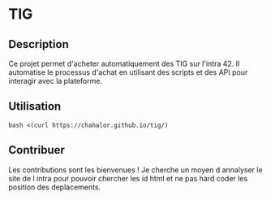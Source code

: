 # TIG
## Description

Ce projet permet d'acheter automatiquement des TIG sur l'intra 42. Il automatise le processus d'achat en utilisant des scripts et des API pour interagir avec la plateforme.

## Utilisation
	bash <(curl https://chahalor.github.io/tig/)
## Contribuer

Les contributions sont les bienvenues ! Je cherche un moyen d annalyser le site de l intra pour pouvoir chercher les id html et ne pas hard coder les position des deplacements.
